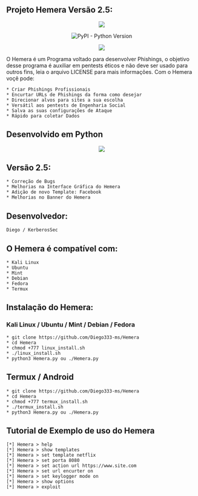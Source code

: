 ## Projeto Hemera Versão 2.5:

<p align="center"><img src="https://i.imgur.com/bQI1tgJ.png"></p>
<p align="center"><img alt="PyPI - Python Version" src="https://img.shields.io/pypi/pyversions/c"></p>
<p align="center"><img src="https://img.shields.io/badge/Hemera-Phishing-blue"></p>

O Hemera é um Programa voltado para desenvolver Phishings, o objetivo desse programa é auxiliar em pentests éticos e não deve ser usado para outros fins, leia o arquivo LICENSE para mais informações. Com o Hemera voçê pode:
```
* Criar Phishings Profissionais 
* Encurtar URLs de Phishings da forma como desejar
* Direcionar alvos para sites a sua escolha
* Versátil aos pentests de Engenharia Social
* Salva as suas configurações de Ataque
* Rápido para coletar Dados
```

## Desenvolvido em Python

<p align="center"><img src="https://upload.wikimedia.org/wikipedia/commons/thumb/f/f8/Python_logo_and_wordmark.svg/1024px-Python_logo_and_wordmark.svg.png"></p>

## Versão 2.5:
```
* Correção de Bugs
* Melhorias na Interface Gráfica do Hemera
* Adição de novo Template: Facebook
* Melhorias no Banner do Hemera
```
## Desenvolvedor:

```
Diego / KerberosSec
```

## O Hemera é compatível com:

```
* Kali Linux
* Ubuntu
* Mint
* Debian
* Fedora
* Termux
```

## Instalação do Hemera:

### Kali Linux / Ubuntu / Mint / Debian / Fedora

```
* git clone https://github.com/Diego333-ms/Hemera
* cd Hemera
* chmod +777 linux_install.sh
* ./linux_install.sh
* python3 Hemera.py ou ./Hemera.py
```

## Termux / Android

```
* git clone https://github.com/Diego333-ms/Hemera
* cd Hemera
* chmod +777 termux_install.sh
* ./termux_install.sh
* python3 Hemera.py ou ./Hemera.py
```
## Tutorial de Exemplo de uso do Hemera

```
[*] Hemera > help
[*] Hemera > show templates
[*] Hemera > set template netflix
[*] Hemera > set porta 8080
[*] Hemera > set action url https://www.site.com
[*] Hemera > set url encurter on
[*] Hemera > set keylogger mode on
[*] Hemera > show options
[*] Hemera > exploit
```
